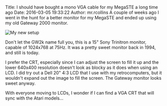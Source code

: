Title: I should have bought a mono VGA cable for my MegaSTE a long time ago
Date: 2016-03-05 19:33:22
Author: mr.rcollins
A couple of weeks ago I went in the hunt for a better monitor for my MegaSTE and ended up using my old Gateway 2000 monitor.

![My new setup](http://cdn.gtia.com/pics/2016/IMG_9686.JPG)

Don't let the GW2k name full you, this is a 15" Sony Trinitron monitor, capable of 1024x768 at 75Hz. It was a pretty sweet monitor back in 1994, and still is today.

I prefer the CRT, especially since I can adjust the screen to fill it up and the lower 640x400 resolution doesn't look as blocky as it does when using an LCD. I did try out a Dell 20" 4:3 LCD that I use with my retrocomputers, but it wouldn't expand out the image to fill the screen. The Gateway monitor looks sweet anyway. 

With everyone moving to LCDs, I wonder if I can find a VGA CRT that will sync with the Atari models...
